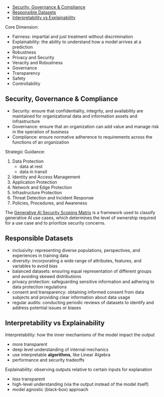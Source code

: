
- [Security, Governance \& Compliance](#security-governance--compliance)
- [Responsible Datasets](#responsible-datasets)
- [Interpretability vs Explainability](#interpretability-vs-explainability)

Core Dimension:
- Fairness: impartial and just treatment without discrimination
- Explainability: the ability to understand how a model arrives at a prediction
- Robustness
- Privacy and Security
- Veracity and Robustness
- Governance
- Transparency
- Safety
- Controllability


## Security, Governance & Compliance
- Security: ensure that confidentiality, integrity, and availability are maintained
for organizational data and information assets and infrastructure
- Governance: ensure that an organization can add value and manage risk in the
operation of business
- Compliance: ensure normative adherence to requirements across the functions of
an organization

Strategic Guidance:
1. Data Protection
   - data at rest
   - data in transit
2. Identity and Access Management
3. Application Protection
4. Network and Edge Protection
5. Infrastructure Protection
6. Threat Detection and Incident Response
7. Policies, Procedures, and Awareness

The [Generative AI Security Scoping Matrix](https://aws.amazon.com/blogs/security/securing-generative-ai-an-introduction-to-the-generative-ai-security-scoping-matrix/) is a framework used to classify generative AI use cases, which determines the level of ownership required for a use case and to prioritize security concerns.


## Responsible Datasets
- inclusivity: representing diverse populations, perspectives, and experiences
in training data
- diversity: incorporating a wide range of attributes, features, and variables
to avoid bias
- balanced datasets: ensuring equal representation of different groups and
avoiding skewed distributions
- privacy protection: safeguarding sensitive information and adhering to data
protection regulations
- consent and transparency: obtaining informed consent from data subjects and
providing clear information about data usage
- regular audits: conducting periodic reviews of datasets to identify and
address potential issues or biases


## Interpretability vs Explainability
Interpretability: how the inner mechanisms of the model impact the output
- more transparent
- deep level understanding of internal mechanics
- use interpretable __algorithms__, like Linear Algebra
- performance and security tradeoffs

Explainability: observing outputs relative to certain inputs for explanation
- less transparent
- high-level understanding (via the output instead of the model itself)
- model agnostic (black-box) approach
